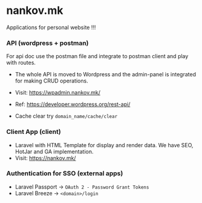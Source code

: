 # nankov.mk

Applications for personal website !!!


### API (wordpress + postman)
For api doc use the postman file and integrate to postman client and play with routes.

- The whole API is moved to Wordpress and the admin-panel is integrated for making CRUD operations.
- Visit: https://wpadmin.nankov.mk/
- Ref: https://developer.wordpress.org/rest-api/

- Cache clear try `domain_name/cache/clear`

### Client App (client)

- Laravel with HTML Template for display and render data. We have SEO, HotJar and GA implementation.
- Visit: https://nankov.mk/


### Authentication for SSO (external apps)
- Laravel Passport -> `OAuth 2 - Password Grant Tokens`
- Laravel Breeze -> `<domain>/login`